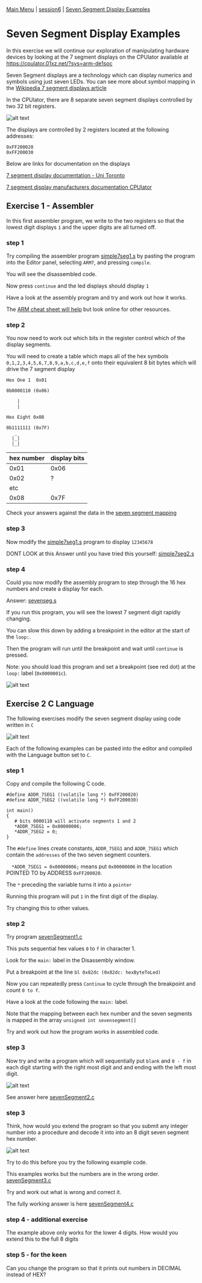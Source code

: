 [Main Menu](../../../README.md) | [session6](../../../session6/) | [Seven Segment Display Examples](../sevensegment/sevenSegmentDisplayExamples.md)

# Seven Segment Display Examples

In this exercise we will continue our exploration of manipulating hardware devices by looking at the 7 segment displays on the CPUlator available at 
<a href="https://cpulator.01xz.net/?sys=arm-de1soc" target="_blank">https://cpulator.01xz.net/?sys=arm-de1soc</a> 

Seven Segment displays are a technology which can display numerics and symbols using just seven LEDs.
You can see more about symbol mapping in the [Wikipedia 7 segment displays article](https://en.wikipedia.org/wiki/Seven-segment_display)

In the CPUlator, there are 8 separate seven segment displays controlled by two 32 bit registers.

   ![alt text](../sevensegment/images/7segDetail.png "Figure 7segDetail.png")
   
The displays are controlled by 2 registers located at the following addresses:

```
0xFF200020
0xFF200030
```

Below are links for documentation on the displays 

[7 segment display documentation - Uni Toronto](https://www-ug.eecg.utoronto.ca/desl/nios_devices_SoC/ARM/dev_7segs.html)

[7 segment display manufacturers documentation CPUlator](https://fpgacademy.org/Downloads/DE1-SoC_Computer_ARM.pdf#subsubsection.2.9.2)

## Exercise 1  - Assembler

In this first assembler program, we write to the two registers so that the lowest digit displays `1` and the upper digits are all turned off.

### step 1
Try compiling the assembler program [simple7seg1.s](../sevensegment/code/simple7seg1.s) by pasting the program into the Editor panel, selecting `ARM7`, and pressing `compile`.

You will see the disassembled code.

Now press `continue` and the led displays should display `1`

Have a look at the assembly program and try and work out how it works.

The [ARM cheat sheet will help](https://azeria-labs.com/assembly-basics-cheatsheet/)  but look online for other resources.

### step 2

You now need to work out which bits in the register control which of the display segments.

You will need to create a table which maps all of the hex symbols `0,1,2,3,4,5,6,7,8,9,a,b,c,d,e,f` onto their equivalent 8 bit bytes which will drive the 7 segment display


```
Hex One 1  0x01

0b0000110 (0x06)

    |
    |
    
Hex Eight 0x08

0b1111111 (0x7F)
   _
  |_|
  |_|

```

| hex number | display bits |
|:-----------|:-------------|
|     0x01   |   0x06       |
|     0x02   |   ?          |
|     etc    |              |
|     0x08   |   0x7F       |


Check your answers against the data in the [seven segment mapping](../sevensegment/sevensegmentmapping.md)


### step 3

Now modify the [simple7seg1.s](../sevensegment/code/simple7seg1.s) program to display `12345678`

DONT LOOK at this Answer until you have tried this yourself: [simple7seg2.s](../sevensegment/code/simple7seg2.s)

### step 4

Could you now modify the assembly program to step through the 16 hex numbers and create a display for each.

Answer: [sevenseg.s](../sevensegment/code/sevenseg.s)

If you run this program, you will see the lowest 7 segment digit rapidly changing.

You can slow this down by adding a breakpoint in the editor at the start of the `loop:`.

Then the program will run until the breakpoint and wait until `continue` is pressed.

Note:  you should load this program and set a breakpoint (see red dot) at the `loop:` label (`0x0000001c`).

   ![alt text](../sevensegment/images/7segment-breakpoint.png "Figure 7segment-breakpoint.png")
   
## Exercise 2 C Language

The following exercises modify the seven segment display using code written in `C`

   ![alt text](../sevensegment/images/7segCExample.png "Figure 7segCExample.png")

Each of the following examples can be pasted into the editor and compiled with the Language button set to `C`.

### step 1

Copy and compile the following C code.

```
#define ADDR_7SEG1 ((volatile long *) 0xFF200020)
#define ADDR_7SEG2 ((volatile long *) 0xFF200030)

int main()
{
   # bits 0000110 will activate segments 1 and 2 
   *ADDR_7SEG1 = 0x00000006; 
   *ADDR_7SEG2 = 0;
}
```

The `#define` lines create constants, `ADDR_7SEG1` and `ADDR_7SEG1` which contain the `addresses` of the two seven segment counters.

`   *ADDR_7SEG1 = 0x00000006; ` means put `0x00000006` in the location POINTED TO by ADDRESS `0xFF200020`.

The `*` preceding the variable turns it into a `pointer`

Running this program will put `1` in the first digit of the display.

Try changing this to other values.

### step 2

Try program [sevenSegment1.c](../sevensegment/code/sevenSegment1.c)

This puts sequential hex values `0` to `f` in character 1.

Look for the `main:` label in the Disassembly window.

Put a breakpoint at the line `bl 0x82dc (0x82dc: hexByteToLed)`

Now you can repeatedly press `Continue` to cycle through the breakpoint and count `0 to f`.

Have a look at the code following the `main:` label.

Note that the mapping between each hex number and the seven segments is mapped in the array `unsigned int sevensegment[]`

Try and work out how the program works in assembled code.

### step 3

Now try and write a program which will sequentially put `blank` and `0 - f` in each digit starting with the right most digit and and ending with the left most digit.

   ![alt text](../sevensegment/images/example2.gif "Figure example2.gif")

See answer here [sevenSegment2.c](../sevensegment/code/sevenSegment2.c)

### step 3

Think, how would you extend the program so that you submit any integer number into a procedure and decode it into into an 8 digit seven segment hex number.

   ![alt text](../sevensegment/images/example4.gif "Figure example4.gif")
   
Try to do this before you try the following example code.

This examples works but the numbers are in the wrong order.
[sevenSegment3.c](../sevensegment/code/sevenSegment3.c)

Try and work out what is wrong and correct it.

The fully working answer is here 
[sevenSegment4.c](../sevensegment/code/sevenSegment4.c)

### step 4 - additional exercise

The example above only works for the lower 4 digits. 
How would you extend this to the full 8 digits

### step 5 - for the keen

Can you change the program so that it prints out numbers in DECIMAL instead of HEX?





